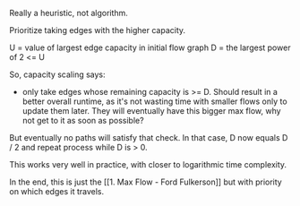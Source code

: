 Really a heuristic, not algorithm.

Prioritize taking edges with the higher capacity. 

U = value of largest edge capacity in initial flow graph
D = the largest power of 2 <= U

So, capacity scaling says:
- only take edges whose remaining capacity is >= D.
Should result in a better overall runtime, as it's not wasting time with smaller flows only to update them later. They will eventually have this bigger max flow, why not get to it as soon as possible?

But eventually no paths will satisfy that check.
In that case, D now equals D / 2 and repeat process while D is > 0.

This works very well in practice, with closer to logarithmic time complexity.

In the end, this is just the [[1. Max Flow - Ford Fulkerson]] but with priority on which edges it travels.